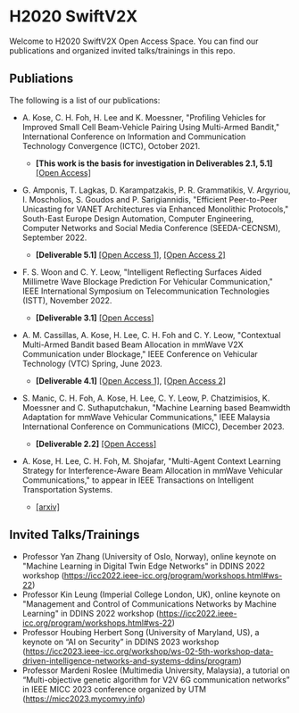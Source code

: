 # H2020 SwiftV2X

Welcome to H2020 SwiftV2X Open Access Space. You can find our publications and organized invited talks/trainings in this repo.

## Publiations

The following is a list of our publications:

- A. Kose, C. H. Foh, H. Lee and K. Moessner, "Profiling Vehicles for Improved Small Cell Beam-Vehicle Pairing Using Multi-Armed Bandit,"
  International Conference on Information and Communication Technology Convergence (ICTC), October 2021.
  - **[This work is the basis for investigation in Deliverables 2.1, 5.1]** [[Open Access]](https://openresearch.surrey.ac.uk/esploro/outputs/99602621202346#file-0) 
  
- G. Amponis, T. Lagkas, D. Karampatzakis, P. R. Grammatikis, V. Argyriou, I. Moscholios, S. Goudos and P. Sarigiannidis,
  "Efficient Peer-to-Peer Unicasting for VANET Architectures via Enhanced Monolithic Protocols,"
  South-East Europe Design Automation, Computer Engineering, Computer Networks and Social Media Conference (SEEDA-CECNSM),
  September 2022.
  - **[Deliverable 5.1]** [[Open Access 1]](https://www.researchgate.net/publication/365037998_Efficient_Peer-to-Peer_Unicasting_for_VANET_Architectures_via_Enhanced_Monolithic_Protocols?enrichId=rgreq-61a45c4bb6c8c0df43306fb43af65402-XXX&enrichSource=Y292ZXJQYWdlOzM2NTAzNzk5ODtBUzoxMTQzMTI4MTA5NDUwNTAzOEAxNjY3NDgzNDUxMzY0&el=1_x_2&_esc=publicationCoverPdf),
  [[Open Access 2]](https://github.com/cfoh/h2020-swiftv2x/blob/main/Efficient%20Peer-to-Peer%20Unicasting%20for%20VANET%20Architectures%20via%20Enhanced%20Monolithic%20Protocols.pdf)

- F. S. Woon and C. Y. Leow, "Intelligent Reflecting Surfaces Aided Millimetre Wave Blockage Prediction For Vehicular Communication,"
  IEEE International Symposium on Telecommunication Technologies (ISTT), November 2022.
  - **[Deliverable 3.1]** [[Open Access]](https://github.com/cfoh/h2020-swiftv2x/blob/main/a3-woon.pdf)

- A. M. Cassillas, A. Kose, H. Lee, C. H. Foh and C. Y. Leow, "Contextual Multi-Armed Bandit based Beam Allocation in mmWave V2X Communication
  under Blockage," IEEE Conference on Vehicular Technology (VTC) Spring, June 2023.
  - **[Deliverable 4.1]** [[Open Access 1]](https://researchprofiles.herts.ac.uk/en/publications/contextual-multi-armed-bandit-based-beam-allocation-in-mmwave-v2x),
  [[Open Access 2]](https://github.com/cfoh/h2020-swiftv2x/blob/main/VTC2023-CMAB-BeamAllocation.pdf)

- S. Manic, C. H. Foh, A. Kose, H. Lee, C. Y. Leow, P. Chatzimisios, K. Moessner and C. Suthaputchakun,
  "Machine Learning based Beamwidth Adaptation for mmWave Vehicular Communications,"
  IEEE Malaysia International Conference on Communications (MICC), December 2023.
  - **[Deliverable 2.2]** [[Open Access]](https://github.com/cfoh/h2020-swiftv2x/blob/main/2023323468.pdf)

- A. Kose, H. Lee, C. H. Foh, M. Shojafar, "Multi-Agent Context Learning Strategy for Interference-Aware
  Beam Allocation in mmWave Vehicular Communications,"
  to appear in IEEE Transactions on Intelligent Transportation Systems.
  - [[arxiv]](http://arxiv.org/abs/2401.02323)

## Invited Talks/Trainings

- Professor Yan Zhang (University of Oslo, Norway), online keynote on "Machine Learning in Digital Twin Edge Networks" in DDINS 2022 workshop
  (https://icc2022.ieee-icc.org/program/workshops.html#ws-22)
- Professor Kin Leung (Imperial College London, UK), online keynote on "Management and Control of Communications Networks by Machine Learning" in DDINS 2022 workshop
  (https://icc2022.ieee-icc.org/program/workshops.html#ws-22)
- Professor Houbing Herbert Song (University of Maryland, US), a keynote on “AI on Security” in DDINS 2023 workshop
  (https://icc2023.ieee-icc.org/workshop/ws-02-5th-workshop-data-driven-intelligence-networks-and-systems-ddins/program)
- Professor Mardeni Roslee (Multimedia University, Malaysia), a tutorial on “Multi-objective genetic algorithm for V2V 6G communication networks” in IEEE MICC 2023 conference organized by UTM (https://micc2023.mycomvy.info)


